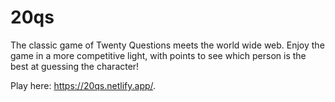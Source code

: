 # 20qs

The classic game of Twenty Questions meets the world wide web. Enjoy the game in a more competitive light, with points to see which person is the best at guessing the character!

Play here: https://20qs.netlify.app/.